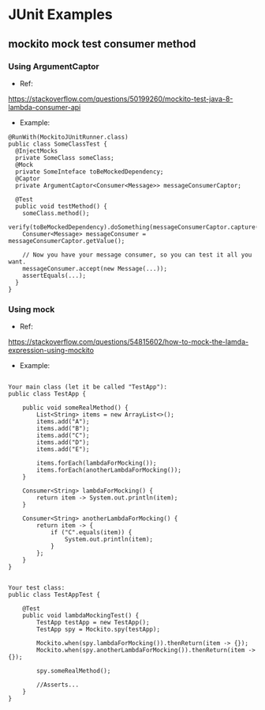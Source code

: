 # JUnit Examples

## mockito mock test consumer method

### Using ArgumentCaptor

- Ref:

https://stackoverflow.com/questions/50199260/mockito-test-java-8-lambda-consumer-api

- Example:

```
@RunWith(MockitoJUnitRunner.class)
public class SomeClassTest {
  @InjectMocks
  private SomeClass someClass;
  @Mock
  private SomeInteface toBeMockedDependency;
  @Captor
  private ArgumentCaptor<Consumer<Message>> messageConsumerCaptor;

  @Test
  public void testMethod() {
    someClass.method();
    verify(toBeMockedDependency).doSomething(messageConsumerCaptor.capture());
    Consumer<Message> messageConsumer = messageConsumerCaptor.getValue();

    // Now you have your message consumer, so you can test it all you want.
    messageConsumer.accept(new Message(...));
    assertEquals(...);
  }
}
```

### Using mock

- Ref:

https://stackoverflow.com/questions/54815602/how-to-mock-the-lamda-expression-using-mockito

- Example:

```

Your main class (let it be called "TestApp"):
public class TestApp {

    public void someRealMethod() {
        List<String> items = new ArrayList<>();
        items.add("A");
        items.add("B");
        items.add("C");
        items.add("D");
        items.add("E");

        items.forEach(lambdaForMocking());
        items.forEach(anotherLambdaForMocking());
    }

    Consumer<String> lambdaForMocking() {
        return item -> System.out.println(item);
    }

    Consumer<String> anotherLambdaForMocking() {
        return item -> {
            if ("C".equals(item)) {
                System.out.println(item);
            }
        };
    }
}


Your test class:
public class TestAppTest {

    @Test
    public void lambdaMockingTest() {
        TestApp testApp = new TestApp();
        TestApp spy = Mockito.spy(testApp);

        Mockito.when(spy.lambdaForMocking()).thenReturn(item -> {});
        Mockito.when(spy.anotherLambdaForMocking()).thenReturn(item -> {});

        spy.someRealMethod();

        //Asserts...
    }
}

```


